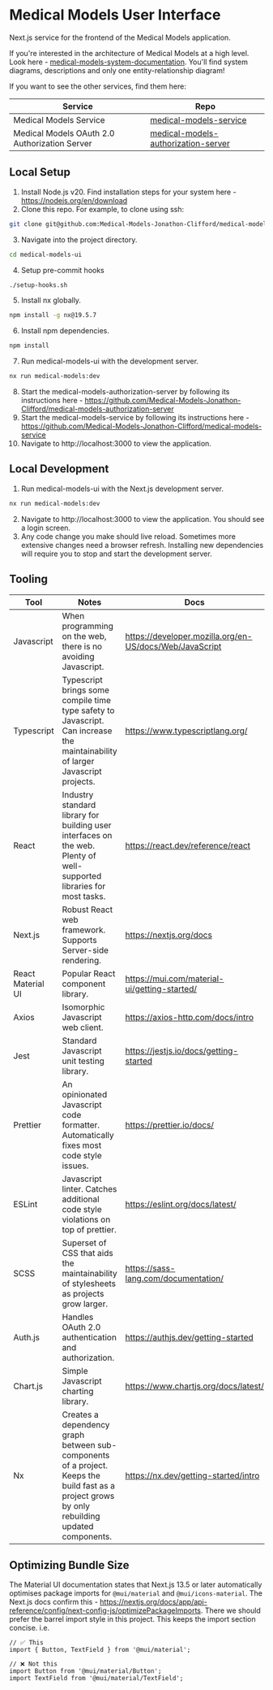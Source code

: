 # Medical Models User Interface

Next.js service for the frontend of the Medical Models application.

If you're interested in the architecture of Medical Models at a high level. Look here - [medical-models-system-documentation](https://github.com/Medical-Models-Jonathon-Clifford/medical-models-system-documentation). You'll find system diagrams, descriptions and only one entity-relationship diagram!

If you want to see the other services, find them here:

| Service                                       | Repo                                                                                                                           |
|-----------------------------------------------|--------------------------------------------------------------------------------------------------------------------------------|
| Medical Models Service                        | [medical-models-service](https://github.com/Medical-Models-Jonathon-Clifford/medical-models-service)                           |
| Medical Models OAuth 2.0 Authorization Server | [medical-models-authorization-server](https://github.com/Medical-Models-Jonathon-Clifford/medical-models-authorization-server) |

## Local Setup

1. Install Node.js v20. Find installation steps for your system here - https://nodejs.org/en/download
2. Clone this repo. For example, to clone using ssh:
```bash
git clone git@github.com:Medical-Models-Jonathon-Clifford/medical-models-ui.git
``` 
3. Navigate into the project directory.
```bash
cd medical-models-ui
```
4. Setup pre-commit hooks
```bash
./setup-hooks.sh
```
5. Install nx globally.
```bash
npm install -g nx@19.5.7
```
6. Install npm dependencies.
```bash
npm install
```
7. Run medical-models-ui with the development server.
```bash
nx run medical-models:dev
```
8. Start the medical-models-authorization-server by following its instructions here -  https://github.com/Medical-Models-Jonathon-Clifford/medical-models-authorization-server
9. Start the medical-models-service by following its instructions here -  https://github.com/Medical-Models-Jonathon-Clifford/medical-models-service
10. Navigate to http://localhost:3000 to view the application.

## Local Development

1. Run medical-models-ui with the Next.js development server.
```bash
nx run medical-models:dev
```
2. Navigate to http://localhost:3000 to view the application. You should see a login screen.
3. Any code change you make should live reload. Sometimes more extensive changes need a browser refresh. Installing new dependencies will require you to stop and start the development server.

## Tooling

| Tool              | Notes                                                                                                                                          | Docs                                 |
|-------------------|------------------------------------------------------------------------------------------------------------------------------------------------|--------------------------------------|
| Javascript        | When programming on the web, there is no avoiding Javascript.                                                                                  | https://developer.mozilla.org/en-US/docs/Web/JavaScript |
| Typescript        | Typescript brings some compile time type safety to Javascript. Can increase the maintainability of larger Javascript projects.                 | https://www.typescriptlang.org/ |
| React             | Industry standard library for building user interfaces on the web. Plenty of well-supported libraries for most tasks.                          | https://react.dev/reference/react |
| Next.js           | Robust React web framework. Supports Server-side rendering.                                                                                    | https://nextjs.org/docs |
| React Material UI | Popular React component library.                                                                                                               | https://mui.com/material-ui/getting-started/ |
| Axios             | Isomorphic Javascript web client.                                                                                                              | https://axios-http.com/docs/intro |
| Jest              | Standard Javascript unit testing library.                                                                                                      | https://jestjs.io/docs/getting-started |
| Prettier          | An opinionated Javascript code formatter. Automatically fixes most code style issues.                                                          | https://prettier.io/docs/ |
| ESLint            | Javascript linter. Catches additional code style violations on top of prettier.                                                                | https://eslint.org/docs/latest/ |
| SCSS              | Superset of CSS that aids the maintainability of stylesheets as projects grow larger.                                                          | https://sass-lang.com/documentation/ |
| Auth.js           | Handles OAuth 2.0 authentication and authorization.                                                                                            | https://authjs.dev/getting-started |
| Chart.js          | Simple Javascript charting library.                                                                                                            | https://www.chartjs.org/docs/latest/ |
| Nx                | Creates a dependency graph between sub-components of a project. Keeps the build fast as a project grows by only rebuilding updated components. | https://nx.dev/getting-started/intro |

## Optimizing Bundle Size

The Material UI documentation states that Next.js 13.5 or later automatically optimises package imports for `@mui/material` and `@mui/icons-material`. The Next.js docs confirm this - https://nextjs.org/docs/app/api-reference/config/next-config-js/optimizePackageImports. There we should prefer the barrel import style in this project. This keeps the import section concise. i.e.

```tsx
// ✅ This
import { Button, TextField } from '@mui/material';

// ❌ Not this
import Button from '@mui/material/Button';
import TextField from '@mui/material/TextField';
```
